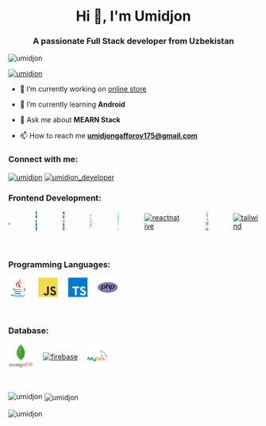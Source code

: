   <body>
   <h1 align="center">Hi 👋, I'm Umidjon</h1>

<h3 align="center">A passionate Full Stack developer from Uzbekistan</h3>
<img  align="right" width="400" src="https://media4.giphy.com/media/qgQUggAC3Pfv687qPC/giphy.gif" alt="">

<p align="left"> <img src="https://komarev.com/ghpvc/?username=umidjon&label=Profile%20views&color=0e75b6&style=flat" alt="umidjon" /> </p>


<p align="left"> <a href="https://twitter.com/umidjon" target="blank"><img src="https://img.shields.io/twitter/follow/umidjon?logo=twitter&style=for-the-badge" alt="umidjon" /></a> </p>

- 🔭 I’m currently working on [online store](https://frontend-new-mauve.vercel.app/)

- 🌱 I’m currently learning **Android**

- 💬 Ask me about **MEARN Stack**

- 📫 How to reach me **umidjongafforov175@gmail.com**

<h3 align="left">Connect with me:</h3>
<p align="left">
<a href="https://twitter.com/umidjon" target="blank"><img align="center" src="https://raw.githubusercontent.com/rahuldkjain/github-profile-readme-generator/master/src/images/icons/Social/twitter.svg" alt="umidjon" height="30" width="40" /></a>
<a href="https://instagram.com/umidjon_developer" target="blank"><img align="center" src="https://raw.githubusercontent.com/rahuldkjain/github-profile-readme-generator/master/src/images/icons/Social/instagram.svg" alt="umidjon_developer" height="30" width="40" /></a>
</p>

<h3 align="left">Frontend Development:</h3>
<p align="left"> 
     <p style="display: flex; align-items: center; justify-content: space-evenly; gap: 50px;">
    <a href="https://getbootstrap.com" target="_blank" rel="noreferrer"> 
  <svg xmlns="http://www.w3.org/2000/svg" width="30" height="30" fill="currentColor" class="bi bi-bootstrap" viewBox="0 0 16 16">
  <path d="M5.062 12h3.475c1.804 0 2.888-.908 2.888-2.396 0-1.102-.761-1.916-1.904-2.034v-.1c.832-.14 1.482-.93 1.482-1.816 0-1.3-.955-2.11-2.542-2.11H5.062zm1.313-4.875V4.658h1.78c.973 0 1.542.457 1.542 1.237 0 .802-.604 1.23-1.764 1.23zm0 3.762V8.162h1.822c1.236 0 1.887.463 1.887 1.348 0 .896-.627 1.377-1.811 1.377z"/>
  <path d="M0 4a4 4 0 0 1 4-4h8a4 4 0 0 1 4 4v8a4 4 0 0 1-4 4H4a4 4 0 0 1-4-4zm4-3a3 3 0 0 0-3 3v8a3 3 0 0 0 3 3h8a3 3 0 0 0 3-3V4a3 3 0 0 0-3-3z"/>
</svg>
</a> 
    <a href="https://www.w3schools.com/css/" target="_blank" rel="noreferrer"> <img src="https://raw.githubusercontent.com/devicons/devicon/master/icons/css3/css3-original-wordmark.svg" alt="css3" width="40" height="40"/> </a> 
    <a href="https://www.w3.org/html/" target="_blank" rel="noreferrer"> <img src="https://raw.githubusercontent.com/devicons/devicon/master/icons/html5/html5-original-wordmark.svg" alt="html5" width="40" height="40"/> </a> 
    <a href="https://sass-lang.com" target="_blank" rel="noreferrer"> <img src="https://raw.githubusercontent.com/devicons/devicon/master/icons/sass/sass-original.svg" alt="sass" width="40" height="40"/> </a>
    <a href="https://reactjs.org/" target="_blank" rel="noreferrer"> <img src="https://raw.githubusercontent.com/devicons/devicon/master/icons/react/react-original-wordmark.svg" alt="react" width="40" height="40"/> </a>
    <a href="https://reactnative.dev/" target="_blank" rel="noreferrer"> <img src="https://reactnative.dev/img/header_logo.svg" alt="reactnative" width="40" height="40"/> </a> 
       <a href="https://redux.js.org" target="_blank" rel="noreferrer"> <img src="https://raw.githubusercontent.com/devicons/devicon/master/icons/redux/redux-original.svg" alt="redux" width="40" height="40"/> </a> 
       <a href="https://tailwindcss.com/" target="_blank" rel="noreferrer"> <img src="https://www.vectorlogo.zone/logos/tailwindcss/tailwindcss-icon.svg" alt="tailwind" width="40" height="40"/> </a>
    </p>
    <br/>
    <h3 align="left">Programming Languages:</h3>
    <p style="display: flex; align-items: center; gap: 20px;">
        <a href="https://www.java.com" target="_blank" rel="noreferrer"> <img src="https://raw.githubusercontent.com/devicons/devicon/master/icons/java/java-original.svg" alt="java" width="40" height="40"/> </a> 
        <a href="https://developer.mozilla.org/en-US/docs/Web/JavaScript" target="_blank" rel="noreferrer"> <img src="https://raw.githubusercontent.com/devicons/devicon/master/icons/javascript/javascript-original.svg" alt="javascript" width="40" height="40"/> </a>
        <a href="https://www.typescriptlang.org/" target="_blank" rel="noreferrer"> <img src="https://raw.githubusercontent.com/devicons/devicon/master/icons/typescript/typescript-original.svg" alt="typescript" width="40" height="40"/> </a>
        <a href="https://www.php.net" target="_blank" rel="noreferrer"> <img src="https://raw.githubusercontent.com/devicons/devicon/master/icons/php/php-original.svg" alt="php" width="40" height="40"/> </a> 
    </p>
    <br>
    <h3 align="left">Database:</h3>
    <p style="display: flex; align-items: center; gap: 20px;"> 
        <a href="https://www.mongodb.com/" target="_blank" rel="noreferrer"> <img src="https://raw.githubusercontent.com/devicons/devicon/master/icons/mongodb/mongodb-original-wordmark.svg" alt="mongodb" width="50" height="50"/> </a>
        <a href="https://firebase.google.com/" target="_blank" rel="noreferrer"> <img src="https://www.vectorlogo.zone/logos/firebase/firebase-icon.svg" alt="firebase" width="40" height="40"/> </a> 
         <a href="https://www.mysql.com/" target="_blank" rel="noreferrer"> <img src="https://raw.githubusercontent.com/devicons/devicon/master/icons/mysql/mysql-original-wordmark.svg" alt="mysql" width="40" height="40"/> </a> 
    </p>
    <br>
    
</p>

<p><img align="left" src="https://github-readme-stats.vercel.app/api/top-langs?username=umidjon&show_icons=true&locale=en&layout=compact" alt="umidjon" /></p>

<p>&nbsp;<img align="center" src="https://github-readme-stats.vercel.app/api?username=umidjon&show_icons=true&locale=en" alt="umidjon" /></p>

<p><img align="center" src="https://github-readme-streak-stats.herokuapp.com/?user=umidjon&" alt="umidjon" /></p>

</body>
